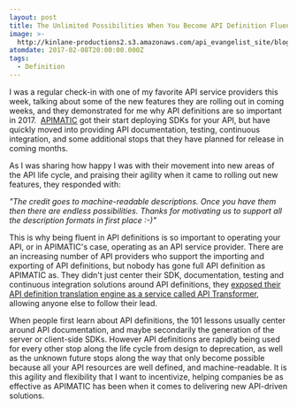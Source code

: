 ```yaml
---
layout: post
title: The Unlimited Possibilities When You Become API Definition Fluent
image: >-
  http://kinlane-productions2.s3.amazonaws.com/api_evangelist_site/blog/apimatic_dx_kits.png
atomdate: 2017-02-08T20:00:00.000Z
tags:
  - Definition
---
```

I was a regular check-in with one of my favorite API service providers this week, talking about some of the new features they are rolling out in coming weeks, and they demonstrated for me why API definitions are so important in 2017.  [APIMATIC](http://apimatic.io) got their start deploying SDKs for your API, but have quickly moved into providing API documentation, testing, continuous integration, and some additional stops that they have planned for release in coming months.

As I was sharing how happy I was with their movement into new areas of the API life cycle, and praising their agility when it came to rolling out new features, they responded with:

_"The credit goes to machine-readable descriptions. Once you have them then there are endless possibilities. Thanks for motivating us to support all the description formats in first place :-)"_

This is why being fluent in API definitions is so important to operating your API, or in APIMATIC's case, operating as an API service provider. There are an increasing number of API providers who support the importing and exporting of API definitions, but nobody has gone full API definition as APIMATIC as. They didn't just center their SDK, documentation, testing and continuous integration solutions around API definitions, they [exposed their API definition translation engine as a service called API Transformer](https://apimatic.io/transformer), allowing anyone else to follow their lead.

When people first learn about API definitions, the 101 lessons usually center around API documentation, and maybe secondarily the generation of the server or client-side SDKs. However API definitions are rapidly being used for every other stop along the life cycle from design to deprecation, as well as the unknown future stops along the way that only become possible because all your API resources are well defined, and machine-readable. It is this agility and flexibility that I want to incentivize, helping companies be as effective as APIMATIC has been when it comes to delivering new API-driven solutions.